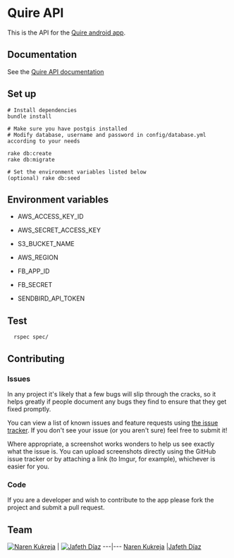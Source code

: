 # Quire API
This is the API for the [Quire android app](https://github.com/narenkukreja/quire). 

## Documentation
See the [Quire API documentation](http://jafethdiaz.me/quire-api-docs/#introduction)

## Set up
```
# Install dependencies
bundle install

# Make sure you have postgis installed
# Modify database, username and password in config/database.yml according to your needs

rake db:create
rake db:migrate

# Set the environment variables listed below
(optional) rake db:seed
```

## Environment variables
* AWS_ACCESS_KEY_ID
* AWS_SECRET_ACCESS_KEY
* S3_BUCKET_NAME
* AWS_REGION

* FB_APP_ID
* FB_SECRET

* SENDBIRD_API_TOKEN

## Test

```
  rspec spec/
```

## Contributing

### Issues

In any project it's likely that a few bugs will slip through the cracks, so it
helps greatly if people document any bugs they find to ensure that they get
fixed promptly.

You can view a list of known issues and feature requests using [the issue tracker](
https://github.com/JafethDC/quire-api/issues). If you don't see your issue (or you
aren't sure) feel free to submit it!

Where appropriate, a screenshot works wonders to help us see exactly what the
issue is. You can upload screenshots directly using the GitHub issue tracker or
by attaching a link (to Imgur, for example), whichever is easier for you.

### Code

If you are a developer and wish to contribute to the app please fork the project
and submit a pull request.

## Team

[![Naren Kukreja](https://avatars2.githubusercontent.com/u/10284862?v=3&s=144)](https://github.com/narenkukreja)  | 
[![Jafeth Díaz](https://avatars1.githubusercontent.com/u/7109853?v=3&s=144)](https://github.com/JafethDC)
---|---
[Naren Kukreja](https://github.com/narenkukreja) |[Jafeth Díaz](https://github.com/JafethDC)

